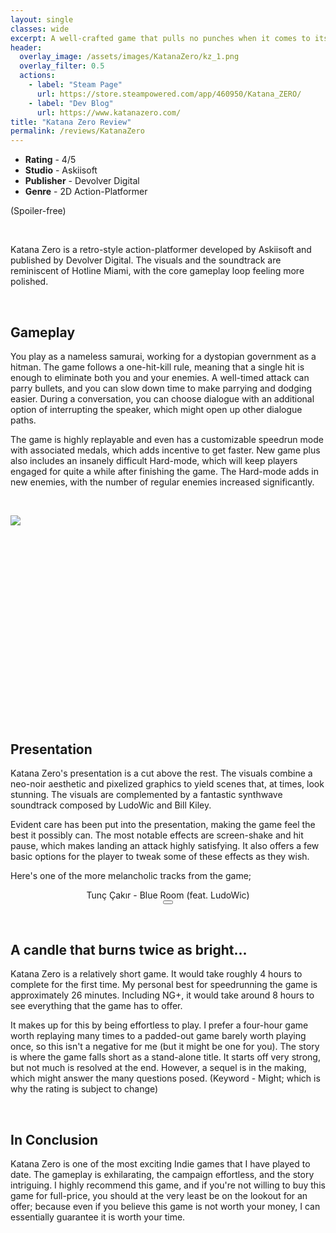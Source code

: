 ```yaml
---
layout: single
classes: wide
excerpt: A well-crafted game that pulls no punches when it comes to its presentation and gameplay.
header:
  overlay_image: /assets/images/KatanaZero/kz_1.png
  overlay_filter: 0.5
  actions:
    - label: "Steam Page"
      url: https://store.steampowered.com/app/460950/Katana_ZERO/
    - label: "Dev Blog"
      url: https://www.katanazero.com/
title: "Katana Zero Review"
permalink: /reviews/KatanaZero
---
```


<audio id="myAudio" src="/assets/images/KatanaZero/kz_blue_room.mp3"></audio>
<script src="https://ajax.googleapis.com/ajax/libs/jquery/3.5.1/jquery.min.js"></script>
<script>
  var x = document.getElementById("myAudio");
  var isPlaying = false;

  function togglePlay() {
    isPlaying ? x.pause() : x.play();
  };

  x.onplaying = function() {
    isPlaying = true;
  };
  x.onpause = function() {
    isPlaying = false;
  };

  
</script>
<script>
  $(document).ready(function() {
    var btn = $(".playbutton");
    btn.click(function() {
      btn.toggleClass("paused");
      togglePlay()
      return false;
    });
  });
</script>

- **Rating** - 4/5
- **Studio** - Askiisoft
- **Publisher** - Devolver Digital
- **Genre** - 2D Action-Platformer

(Spoiler-free)

&nbsp; 

Katana Zero is a retro-style action-platformer developed by Askiisoft and published by Devolver Digital. The visuals and the soundtrack are reminiscent of Hotline Miami, with the core gameplay loop feeling more polished. 

&nbsp; 

## Gameplay
You play as a nameless samurai, working for a dystopian government as a hitman. The game follows a one-hit-kill rule, meaning that a single hit is enough to eliminate both you and your enemies. A well-timed attack can parry bullets, and you can slow down time to make parrying and dodging easier. During a conversation, you can choose dialogue with an additional option of interrupting the speaker, which might open up other dialogue paths. 

The game is highly replayable and even has a customizable speedrun mode with associated medals, which adds incentive to get faster. New game plus also includes an insanely difficult Hard-mode, which will keep players engaged for quite a while after finishing the game. The Hard-mode adds in new enemies, with the number of regular enemies increased significantly. 

&nbsp; 

<div style="width:100%;height:0;padding-bottom:66%;position:relative;">
<img class="animated-gif" src="https://i.giphy.com/media/26AHKUzOZv1cSFWfu/giphy.gif">
</div>

## Presentation
Katana Zero's presentation is a cut above the rest. The visuals combine a neo-noir aesthetic and pixelized graphics to yield scenes that, at times, look stunning. The visuals are complemented by a fantastic synthwave soundtrack composed by LudoWic and Bill Kiley.

Evident care has been put into the presentation, making the game feel the best it possibly can. The most notable effects are screen-shake and hit pause, which makes landing an attack highly satisfying. It also offers a few basic options for the player to tweak some of these effects as they wish.

Here's one of the more melancholic tracks from the game;

<div style="text-align: center;">  
  Tunç Çakır - Blue Room (feat. LudoWic)
</div>
<div style="text-align: center;">
  <button class='playbutton'></button>
</div>

&nbsp; 

## A candle that burns twice as bright...
Katana Zero is a relatively short game. It would take roughly 4 hours to complete for the first time. My personal best for speedrunning the game is approximately 26 minutes. Including NG+, it would take around 8 hours to see everything that the game has to offer.

It makes up for this by being effortless to play. I prefer a four-hour game worth replaying many times to a padded-out game barely worth playing once, so this isn't a negative for me (but it might be one for you). The story is where the game falls short as a stand-alone title. It starts off very strong, but not much is resolved at the end. However, a sequel is in the making, which might answer the many questions posed. (Keyword - Might; which is why the rating is subject to change)

&nbsp; 


## In Conclusion
Katana Zero is one of the most exciting Indie games that I have played to date. The gameplay is exhilarating, the campaign effortless, and the story intriguing. I highly recommend this game, and if you're not willing to buy this game for full-price, you should at the very least be on the lookout for an offer; because even if you believe this game is not worth your money, I can essentially guarantee it is worth your time.